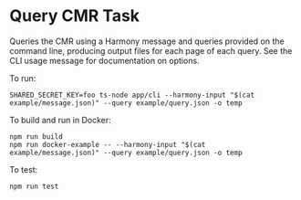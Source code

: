 # Query CMR Task

Queries the CMR using a Harmony message and queries provided on the command line, producing output files for
each page of each query.  See the CLI usage message for documentation on options.

To run:

```
SHARED_SECRET_KEY=foo ts-node app/cli --harmony-input "$(cat example/message.json)" --query example/query.json -o temp
```

To build and run in Docker:

```
npm run build
npm run docker-example -- --harmony-input "$(cat example/message.json)" --query example/query.json -o temp
```

To test:

```
npm run test
```
